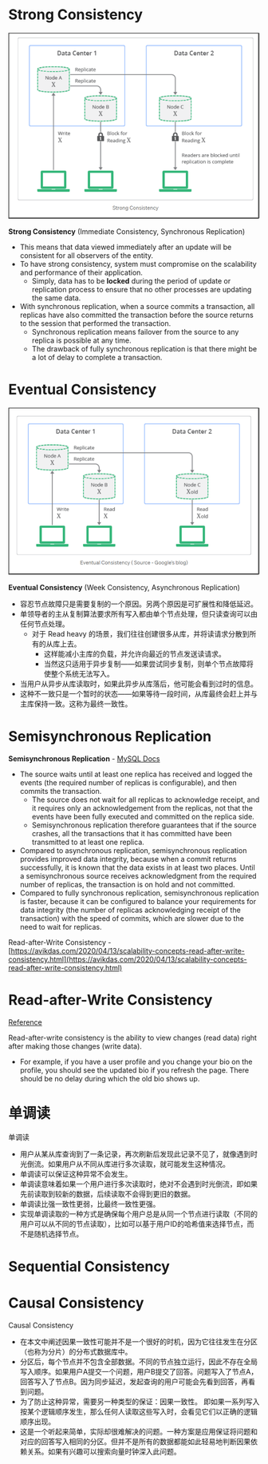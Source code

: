 # Strong Consistency
![Strong Consistency](https://raw.githubusercontent.com/lambda826/My-Notebook/master/08%20System%20Design/01%20System%20Design%20Tools/resource/consistency%20model/Strong%20Consistency.png)

**Strong Consistency** (Immediate Consistency, Synchronous Replication)
 - This means that data viewed immediately after an update will be consistent for all observers of the entity.
 - To have strong consistency, system must compromise on the scalability and performance of their application.
   - Simply, data has to be **locked** during the period of update or replication process to ensure that no other processes are updating the same data.
 - With synchronous replication, when a source commits a transaction, all replicas have also committed the transaction before the source returns to the session that performed the transaction.
   - Synchronous replication means failover from the source to any replica is possible at any time.
   - The drawback of fully synchronous replication is that there might be a lot of delay to complete a transaction.


# Eventual Consistency
![Weak Consistency](https://raw.githubusercontent.com/lambda826/My-Notebook/master/08%20System%20Design/01%20System%20Design%20Tools/resource/consistency%20model/Weak%20Consistency.png)

**Eventual Consistency** (Week Consistency, Asynchronous Replication)
- 容忍节点故障只是需要复制的一个原因。另两个原因是可扩展性和降低延迟。
- 单领导者的主从复制算法要求所有写入都由单个节点处理，但只读查询可以由任何节点处理。
  - 对于 Read heavy 的场景，我们往往创建很多从库，并将读请求分散到所有的从库上去。
	  - 这样能减小主库的负载，并允许向最近的节点发送读请求。
	  - 当然这只适用于异步复制——如果尝试同步复制，则单个节点故障将使整个系统无法写入。
- 当用户从异步从库读取时，如果此异步从库落后，他可能会看到过时的信息。
- 这种不一致只是一个暂时的状态——如果等待一段时间，从库最终会赶上并与主库保持一致。这称为最终一致性。


# Semisynchronous Replication
**Semisynchronous Replication** - [MySQL Docs](https://dev.mysql.com/doc/refman/8.0/en/replication-semisync.html)
 - The source waits until at least one replica has received and logged the events (the required number of replicas is configurable), and then commits the transaction.
	- The source does not wait for all replicas to acknowledge receipt, and it requires only an acknowledgement from the replicas, not that the events have been fully executed and committed on the replica side.
	- Semisynchronous replication therefore guarantees that if the source crashes, all the transactions that it has committed have been transmitted to at least one replica.
 - Compared to asynchronous replication, semisynchronous replication provides improved data integrity, because when a commit returns successfully, it is known that the data exists in at least two places. Until a semisynchronous source receives acknowledgment from the required number of replicas, the transaction is on hold and not committed.
 - Compared to fully synchronous replication, semisynchronous replication is faster, because it can be configured to balance your requirements for data integrity (the number of replicas acknowledging receipt of the transaction) with the speed of commits, which are slower due to the need to wait for replicas.

Read-after-Write Consistency - [https://avikdas.com/2020/04/13/scalability-concepts-read-after-write-consistency.html](https://avikdas.com/2020/04/13/scalability-concepts-read-after-write-consistency.html)


# Read-after-Write Consistency
[Reference](https://avikdas.com/2020/04/13/scalability-concepts-read-after-write-consistency.html)

Read-after-write consistency is the ability to view changes (read data) right after making those changes (write data).
 - For example, if you have a user profile and you change your bio on the profile, you should see the updated bio if you refresh the page. There should be no delay during which the old bio shows up.


# 单调读
单调读
-   用户从某从库查询到了一条记录，再次刷新后发现此记录不见了，就像遇到时光倒流。如果用户从不同从库进行多次读取，就可能发生这种情况。
-   单调读可以保证这种异常不会发生。
-   单调读意味着如果一个用户进行多次读取时，绝对不会遇到时光倒流，即如果先前读取到较新的数据，后续读取不会得到更旧的数据。
-   单调读比强一致性更弱，比最终一致性更强。
-   实现单调读取的一种方式是确保每个用户总是从同一个节点进行读取（不同的用户可以从不同的节点读取），比如可以基于用户ID的哈希值来选择节点，而不是随机选择节点。


# Sequential Consistency


# Causal Consistency
Causal Consistency
 - 在本文中阐述因果一致性可能并不是一个很好的时机，因为它往往发生在分区（也称为分片）的分布式数据库中。
 - 分区后，每个节点并不包含全部数据。不同的节点独立运行，因此不存在全局写入顺序。如果用户A提交一个问题，用户B提交了回答。问题写入了节点A，回答写入了节点B。因为同步延迟，发起查询的用户可能会先看到回答，再看到问题。
 - 为了防止这种异常，需要另一种类型的保证：因果一致性。 即如果一系列写入按某个逻辑顺序发生，那么任何人读取这些写入时，会看见它们以正确的逻辑顺序出现。
 - 这是一个听起来简单，实际却很难解决的问题。一种方案是应用保证将问题和对应的回答写入相同的分区。但并不是所有的数据都能如此轻易地判断因果依赖关系。如果有兴趣可以搜索向量时钟深入此问题。
<!--stackedit_data:
eyJoaXN0b3J5IjpbLTEzNTk5NjY5ODVdfQ==
-->